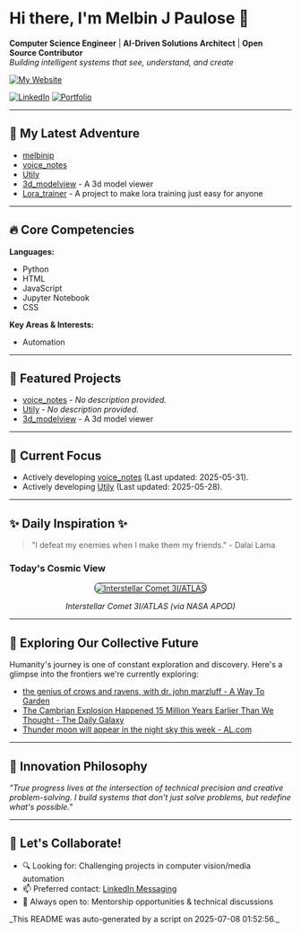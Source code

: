 # Hi there, I'm Melbin J Paulose 👋
**Computer Science Engineer** | **AI-Driven Solutions Architect** | **Open Source Contributor**  
*Building intelligent systems that see, understand, and create*

[![My Website](https://img.shields.io/badge/Website-wecanuseai.com-brightgreen?style=flat)](https://wecanuseai.com)

[![LinkedIn](https://img.shields.io/badge/LinkedIn-Connect%20Professionally-blue?style=flat&logo=linkedin)](https://www.linkedin.com/in/melbinjpaulose)
[![Portfolio](https://img.shields.io/badge/Portfolio-See%20My%20Work-important)](https://melbinjp.github.io/Utily/)

---

## 🚀 My Latest Adventure

<!-- REPO_LIST_START -->
* [melbinjp](https://github.com/melbinjp/melbinjp)
* [voice_notes](https://github.com/melbinjp/voice_notes)
* [Utily](https://github.com/melbinjp/Utily)
* [3d_modelview](https://github.com/melbinjp/3d_modelview) - A 3d model viewer
* [Lora_trainer](https://github.com/melbinjp/Lora_trainer) - A project to make lora training just easy for anyone
<!-- REPO_LIST_END -->

---

## 🔥 Core Competencies

<!-- CORE_COMPETENCIES_START -->
**Languages:**
* Python
* HTML
* JavaScript
* Jupyter Notebook
* CSS

**Key Areas & Interests:**
* Automation
<!-- CORE_COMPETENCIES_END -->

---

## 🚀 Featured Projects

<!-- FEATURED_PROJECTS_START -->
* [voice_notes](https://github.com/melbinjp/voice_notes) - _No description provided._
* [Utily](https://github.com/melbinjp/Utily) - _No description provided._
* [3d_modelview](https://github.com/melbinjp/3d_modelview) - A 3d model viewer
<!-- FEATURED_PROJECTS_END -->

---

## 📌 Current Focus

<!-- CURRENT_FOCUS_START -->
* Actively developing [voice_notes](https://github.com/melbinjp/voice_notes) (Last updated: 2025-05-31).
* Actively developing [Utily](https://github.com/melbinjp/Utily) (Last updated: 2025-05-28).
<!-- CURRENT_FOCUS_END -->

---

## ✨ Daily Inspiration ✨

<!-- INSPIRATION_START -->
> "I defeat my enemies when I make them my friends." - Dalai Lama

### Today's Cosmic View


<p align="center">
  <a href="https://apod.nasa.gov/apod/image/2507/Interstellar3I_nasa_2913.jpg" target="_blank">
    <img src="https://apod.nasa.gov/apod/image/2507/Interstellar3I_nasa_2913.jpg" alt="Interstellar Comet 3I/ATLAS" border="1" style="max-width: 100%; height: auto; border-radius: 8px;">
  </a>
</p>
<p align="center"><em>Interstellar Comet 3I/ATLAS (via NASA APOD)</em></p>

<!-- INSPIRATION_END -->

---

## 🌌 Exploring Our Collective Future

Humanity's journey is one of constant exploration and discovery. Here's a glimpse into the frontiers we're currently exploring:

<!-- FUTURE_INSIGHTS_START -->
* [the genius of crows and ravens, with dr. john marzluff - A Way To Garden](https://awaytogarden.com/the-genius-of-crow-and-ravens-with-dr-john-marzluff/)
* [The Cambrian Explosion Happened 15 Million Years Earlier Than We Thought - The Daily Galaxy](https://dailygalaxy.com/2025/07/cambrian-explosion-15-million-years-earlier/)
* [Thunder moon will appear in the night sky this week - AL.com](https://www.al.com/news/2025/07/thunder-moon-will-appear-in-the-night-sky-this-week.html)
<!-- FUTURE_INSIGHTS_END -->

---

## 💬 Innovation Philosophy

*"True progress lives at the intersection of technical precision and creative problem-solving. I build systems that don't just solve problems, but redefine what's possible."*

---

## 🤝 Let's Collaborate!

- 🔍 Looking for: Challenging projects in computer vision/media automation
- 📫 Preferred contact: [LinkedIn Messaging](https://www.linkedin.com/in/melbinjpaulose)
- 🌱 Always open to: Mentorship opportunities & technical discussions

<!-- TIMESTAMP -->_This README was auto-generated by a script on 2025-07-08 01:52:56._<!-- /TIMESTAMP -->
